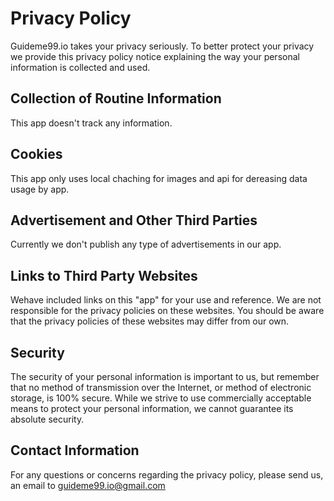 # Privacy Policy

Guideme99.io takes your privacy seriously. To better protect your privacy we provide this privacy policy notice explaining the way your personal information is collected and used.


## Collection of Routine Information

This app doesn't track any information.


## Cookies

This app only uses local chaching for images and api for dereasing data usage by app.


## Advertisement and Other Third Parties

Currently we don't publish any type of advertisements in our app.


## Links to Third Party Websites

Wehave included links on this "app" for your use and reference. We are not responsible for the privacy policies on these websites. You should be aware that the privacy policies of these websites may differ from our own.


## Security

The security of your personal information is important to us, but remember that no method of transmission over the Internet, or method of electronic storage, is 100% secure. While we strive to use commercially acceptable means to protect your personal information, we cannot guarantee its absolute security.


## Contact Information

For any questions or concerns regarding the privacy policy, please send us, an email to guideme99.io@gmail.com
